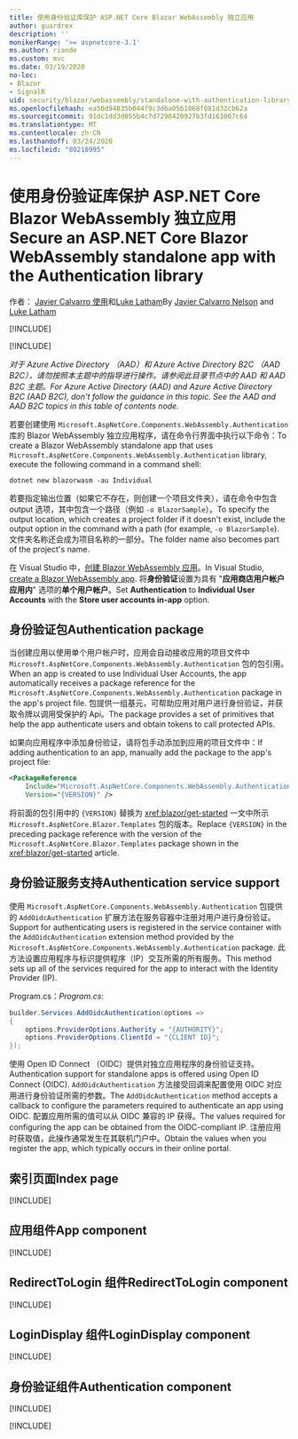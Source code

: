 ```yaml
---
title: 使用身份验证库保护 ASP.NET Core Blazor WebAssembly 独立应用
author: guardrex
description: ''
monikerRange: '>= aspnetcore-3.1'
ms.author: riande
ms.custom: mvc
ms.date: 03/19/2020
no-loc:
- Blazor
- SignalR
uid: security/blazor/webassembly/standalone-with-authentication-library
ms.openlocfilehash: ea50d94835b044f9c3d6a0561868f081d32cb62a
ms.sourcegitcommit: 91dc1dd3d055b4c7d7298420927b3fd161067c64
ms.translationtype: MT
ms.contentlocale: zh-CN
ms.lasthandoff: 03/24/2020
ms.locfileid: "80218995"
---
```

# <a name="secure-an-aspnet-core-opno-locblazor-webassembly-standalone-app-with-the-authentication-library"></a><span data-ttu-id="b722b-102">使用身份验证库保护 ASP.NET Core Blazor WebAssembly 独立应用</span><span class="sxs-lookup"><span data-stu-id="b722b-102">Secure an ASP.NET Core Blazor WebAssembly standalone app with the Authentication library</span></span>

<span data-ttu-id="b722b-103">作者： [Javier Calvarro 使用](https://github.com/javiercn)和[Luke Latham](https://github.com/guardrex)</span><span class="sxs-lookup"><span data-stu-id="b722b-103">By [Javier Calvarro Nelson](https://github.com/javiercn) and [Luke Latham](https://github.com/guardrex)</span></span>

[!INCLUDE[](~/includes/blazorwasm-preview-notice.md)]

[!INCLUDE[](~/includes/blazorwasm-3.2-template-article-notice.md)]

<span data-ttu-id="b722b-104">*对于 Azure Active Directory （AAD）和 Azure Active Directory B2C （AAD B2C），请勿按照本主题中的指导进行操作。请参阅此目录节点中的 AAD 和 AAD B2C 主题。*</span><span class="sxs-lookup"><span data-stu-id="b722b-104">*For Azure Active Directory (AAD) and Azure Active Directory B2C (AAD B2C), don't follow the guidance in this topic. See the AAD and AAD B2C topics in this table of contents node.*</span></span>

<span data-ttu-id="b722b-105">若要创建使用 `Microsoft.AspNetCore.Components.WebAssembly.Authentication` 库的 Blazor WebAssembly 独立应用程序，请在命令行界面中执行以下命令：</span><span class="sxs-lookup"><span data-stu-id="b722b-105">To create a Blazor WebAssembly standalone app that uses `Microsoft.AspNetCore.Components.WebAssembly.Authentication` library, execute the following command in a command shell:</span></span>

```dotnetcli
dotnet new blazorwasm -au Individual
```

<span data-ttu-id="b722b-106">若要指定输出位置（如果它不存在，则创建一个项目文件夹），请在命令中包含 output 选项，其中包含一个路径（例如 `-o BlazorSample`）。</span><span class="sxs-lookup"><span data-stu-id="b722b-106">To specify the output location, which creates a project folder if it doesn't exist, include the output option in the command with a path (for example, `-o BlazorSample`).</span></span> <span data-ttu-id="b722b-107">文件夹名称还会成为项目名称的一部分。</span><span class="sxs-lookup"><span data-stu-id="b722b-107">The folder name also becomes part of the project's name.</span></span>

<span data-ttu-id="b722b-108">在 Visual Studio 中，[创建 Blazor WebAssembly 应用](xref:blazor/get-started)。</span><span class="sxs-lookup"><span data-stu-id="b722b-108">In Visual Studio, [create a Blazor WebAssembly app](xref:blazor/get-started).</span></span> <span data-ttu-id="b722b-109">将**身份验证**设置为具有 "**应用商店用户帐户应用内**" 选项的**单个用户帐户**。</span><span class="sxs-lookup"><span data-stu-id="b722b-109">Set **Authentication** to **Individual User Accounts** with the **Store user accounts in-app** option.</span></span>

## <a name="authentication-package"></a><span data-ttu-id="b722b-110">身份验证包</span><span class="sxs-lookup"><span data-stu-id="b722b-110">Authentication package</span></span>

<span data-ttu-id="b722b-111">当创建应用以使用单个用户帐户时，应用会自动接收应用的项目文件中 `Microsoft.AspNetCore.Components.WebAssembly.Authentication` 包的包引用。</span><span class="sxs-lookup"><span data-stu-id="b722b-111">When an app is created to use Individual User Accounts, the app automatically receives a package reference for the `Microsoft.AspNetCore.Components.WebAssembly.Authentication` package in the app's project file.</span></span> <span data-ttu-id="b722b-112">包提供一组基元，可帮助应用对用户进行身份验证，并获取令牌以调用受保护的 Api。</span><span class="sxs-lookup"><span data-stu-id="b722b-112">The package provides a set of primitives that help the app authenticate users and obtain tokens to call protected APIs.</span></span>

<span data-ttu-id="b722b-113">如果向应用程序中添加身份验证，请将包手动添加到应用的项目文件中：</span><span class="sxs-lookup"><span data-stu-id="b722b-113">If adding authentication to an app, manually add the package to the app's project file:</span></span>

```xml
<PackageReference 
    Include="Microsoft.AspNetCore.Components.WebAssembly.Authentication" 
    Version="{VERSION}" />
```

<span data-ttu-id="b722b-114">将前面的包引用中的 `{VERSION}` 替换为 <xref:blazor/get-started> 一文中所示 `Microsoft.AspNetCore.Blazor.Templates` 包的版本。</span><span class="sxs-lookup"><span data-stu-id="b722b-114">Replace `{VERSION}` in the preceding package reference with the version of the `Microsoft.AspNetCore.Blazor.Templates` package shown in the <xref:blazor/get-started> article.</span></span>

## <a name="authentication-service-support"></a><span data-ttu-id="b722b-115">身份验证服务支持</span><span class="sxs-lookup"><span data-stu-id="b722b-115">Authentication service support</span></span>

<span data-ttu-id="b722b-116">使用 `Microsoft.AspNetCore.Components.WebAssembly.Authentication` 包提供的 `AddOidcAuthentication` 扩展方法在服务容器中注册对用户进行身份验证。</span><span class="sxs-lookup"><span data-stu-id="b722b-116">Support for authenticating users is registered in the service container with the `AddOidcAuthentication` extension method provided by the `Microsoft.AspNetCore.Components.WebAssembly.Authentication` package.</span></span> <span data-ttu-id="b722b-117">此方法设置应用程序与标识提供程序（IP）交互所需的所有服务。</span><span class="sxs-lookup"><span data-stu-id="b722b-117">This method sets up all of the services required for the app to interact with the Identity Provider (IP).</span></span>

<span data-ttu-id="b722b-118">Program.cs：</span><span class="sxs-lookup"><span data-stu-id="b722b-118">*Program.cs*:</span></span>

```csharp
builder.Services.AddOidcAuthentication(options =>
{
    options.ProviderOptions.Authority = "{AUTHORITY}";
    options.ProviderOptions.ClientId = "{CLIENT ID}";
});
```

<span data-ttu-id="b722b-119">使用 Open ID Connect （OIDC）提供对独立应用程序的身份验证支持。</span><span class="sxs-lookup"><span data-stu-id="b722b-119">Authentication support for standalone apps is offered using Open ID Connect (OIDC).</span></span> <span data-ttu-id="b722b-120">`AddOidcAuthentication` 方法接受回调来配置使用 OIDC 对应用进行身份验证所需的参数。</span><span class="sxs-lookup"><span data-stu-id="b722b-120">The `AddOidcAuthentication` method accepts a callback to configure the parameters required to authenticate an app using OIDC.</span></span> <span data-ttu-id="b722b-121">配置应用所需的值可以从 OIDC 兼容的 IP 获得。</span><span class="sxs-lookup"><span data-stu-id="b722b-121">The values required for configuring the app can be obtained from the OIDC-compliant IP.</span></span> <span data-ttu-id="b722b-122">注册应用时获取值，此操作通常发生在其联机门户中。</span><span class="sxs-lookup"><span data-stu-id="b722b-122">Obtain the values when you register the app, which typically occurs in their online portal.</span></span>

## <a name="index-page"></a><span data-ttu-id="b722b-123">索引页面</span><span class="sxs-lookup"><span data-stu-id="b722b-123">Index page</span></span>

[!INCLUDE[](~/includes/blazor-security/index-page-authentication.md)]

## <a name="app-component"></a><span data-ttu-id="b722b-124">应用组件</span><span class="sxs-lookup"><span data-stu-id="b722b-124">App component</span></span>

[!INCLUDE[](~/includes/blazor-security/app-component.md)]

## <a name="redirecttologin-component"></a><span data-ttu-id="b722b-125">RedirectToLogin 组件</span><span class="sxs-lookup"><span data-stu-id="b722b-125">RedirectToLogin component</span></span>

[!INCLUDE[](~/includes/blazor-security/redirecttologin-component.md)]

## <a name="logindisplay-component"></a><span data-ttu-id="b722b-126">LoginDisplay 组件</span><span class="sxs-lookup"><span data-stu-id="b722b-126">LoginDisplay component</span></span>

[!INCLUDE[](~/includes/blazor-security/logindisplay-component.md)]

## <a name="authentication-component"></a><span data-ttu-id="b722b-127">身份验证组件</span><span class="sxs-lookup"><span data-stu-id="b722b-127">Authentication component</span></span>

[!INCLUDE[](~/includes/blazor-security/authentication-component.md)]

[!INCLUDE[](~/includes/blazor-security/troubleshoot.md)]
